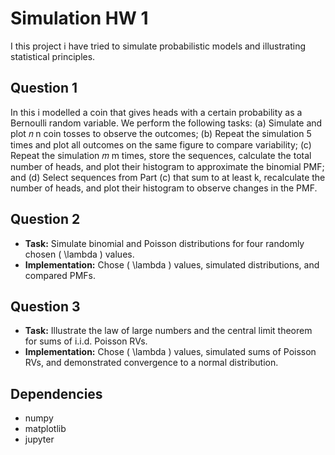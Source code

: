 # Simulation HW 1

I this project i have tried to simulate probabilistic models and illustrating statistical principles.

## Question 1

In this i modelled a coin that gives heads with a certain probability as a Bernoulli random variable. We perform the following tasks: (a) Simulate and plot 
𝑛
n coin tosses to observe the outcomes; (b) Repeat the simulation 5 times and plot all outcomes on the same figure to compare variability; (c) Repeat the simulation 
𝑚
m times, store the sequences, calculate the total number of heads, and plot their histogram to approximate the binomial PMF; and (d) Select sequences from Part (c) that sum to at least 
k, recalculate the number of heads, and plot their histogram to observe changes in the PMF.



## Question 2
- **Task:** Simulate binomial and Poisson distributions for four randomly chosen \( \lambda \) values.
- **Implementation:** Chose \( \lambda \) values, simulated distributions, and compared PMFs.

## Question 3
- **Task:** Illustrate the law of large numbers and the central limit theorem for sums of i.i.d. Poisson RVs.
- **Implementation:** Chose \( \lambda \) values, simulated sums of Poisson RVs, and demonstrated convergence to a normal distribution.

## Dependencies
- numpy
- matplotlib
- jupyter

